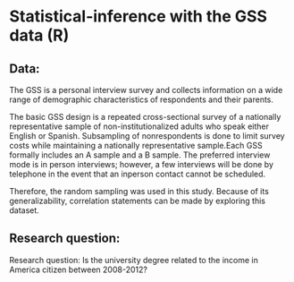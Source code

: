 # Statistical-inference with the GSS data (R)

## Data:
The GSS is a personal interview survey and collects information on a wide range of demographic characteristics of respondents and their parents.

The basic GSS design is a repeated cross-sectional survey of a nationally representative sample of non-institutionalized adults who speak either English or Spanish. Subsampling of nonrespondents is done to limit survey costs while maintaining a nationally representative sample.Each GSS formally includes an A sample and a B sample. The preferred interview mode is in person interviews; however, a few interviews will be done by telephone in the event that an inperson contact cannot be scheduled.

Therefore, the random sampling was used in this study. Because of its generalizability, correlation statements can be made by exploring this dataset.

## Research question:
Research question: Is the university degree related to the income in America citizen between 2008-2012?
